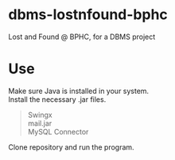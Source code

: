 # dbms-lostnfound-bphc
Lost and Found @ BPHC, for a DBMS project

# Use
Make sure Java is installed in your system.  
Install the necessary .jar files.
> Swingx  
> mail.jar  
> MySQL Connector  
  
Clone repository and run the program.
